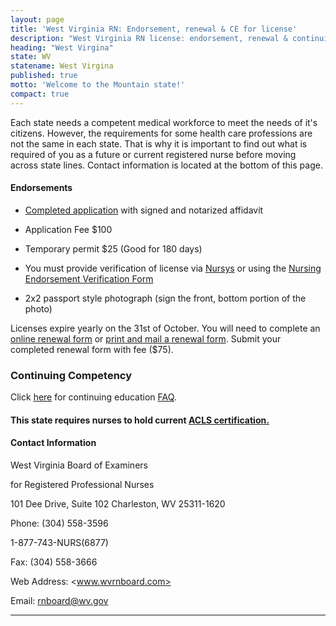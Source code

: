 ```yaml
---
layout: page
title: 'West Virginia RN: Endorsement, renewal & CE for license'
description: "West Virginia RN license: endorsement, renewal & continuing education info. Comply & advance your nursing career.\r"
heading: "West Virgina"
state: WV
statename: West Virgina
published: true
motto: 'Welcome to the Mountain state!'
compact: true
---
```

        
Each state needs a competent medical workforce to meet the needs of it's citizens. However, the requirements for some health care professions are not the same in each state. That is why it is important to find out what is required of you as a future or current registered nurse before moving across state lines. Contact information is located at the bottom of this page.

#### Endorsements

*   [Completed application](https://wvrnboard.wv.gov/licensing/Documents/License%20By%20Endorsement%20Flowchart.pdf) with signed and notarized affidavit
    
*   Application Fee $100
    
*   Temporary permit $25 (Good for 180 days)
    
*   You must provide verification of license via [Nursys](https://www.nursys.com) or using the [Nursing Endorsement Verification Form](https://wvrn.boardsofnursing.org/licenselookup)
    
*   2x2 passport style photograph (sign the front, bottom portion of the photo)
    

Licenses expire yearly on the 31st of October. You will need to complete an [online renewal form](https://wvrn.boardsofnursing.org/wvrn) or [print and mail a renewal form](https://wvrn.boardsofnursing.org/wvrn). Submit your completed renewal form with fee ($75).

### Continuing Competency

Click [here](https://wvrnboard.wv.gov/faq/Pages/default.aspx) for continuing education [FAQ](https://wvrnboard.wv.gov/faq/Pages/default.aspx).

#### This state requires nurses to hold current [ACLS certification.](https://www.acls.net/west-virginia-acls-pals-bls.htm)

#### Contact Information

West Virginia Board of Examiners

for Registered Professional Nurses

101 Dee Drive, Suite 102
Charleston, WV 25311-1620

Phone: (304) 558-3596

1-877-743-NURS(6877)

Fax: (304) 558-3666

Web Address: <www.wvrnboard.com>

Email: <rnboard@wv.gov>

* * *
